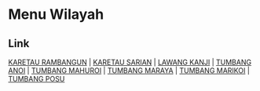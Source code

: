# Menu Wilayah

## Link

[KARETAU RAMBANGUN](https://github.com/gigit-pemilu/pemilu-2024-62-kalimantan-tengah/tree/main/pileg-dpr/hitung-suara/sub/62-kalimantan-tengah/sub/10-gunung-mas/sub/08-damang-batu/sub/2003-karetau-rambangun)
 | 
[KARETAU SARIAN](https://github.com/gigit-pemilu/pemilu-2024-62-kalimantan-tengah/tree/main/pileg-dpr/hitung-suara/sub/62-kalimantan-tengah/sub/10-gunung-mas/sub/08-damang-batu/sub/2004-karetau-sarian)
 | 
[LAWANG KANJI](https://github.com/gigit-pemilu/pemilu-2024-62-kalimantan-tengah/tree/main/pileg-dpr/hitung-suara/sub/62-kalimantan-tengah/sub/10-gunung-mas/sub/08-damang-batu/sub/2001-lawang-kanji)
 | 
[TUMBANG ANOI](https://github.com/gigit-pemilu/pemilu-2024-62-kalimantan-tengah/tree/main/pileg-dpr/hitung-suara/sub/62-kalimantan-tengah/sub/10-gunung-mas/sub/08-damang-batu/sub/2007-tumbang-anoi)
 | 
[TUMBANG MAHUROI](https://github.com/gigit-pemilu/pemilu-2024-62-kalimantan-tengah/tree/main/pileg-dpr/hitung-suara/sub/62-kalimantan-tengah/sub/10-gunung-mas/sub/08-damang-batu/sub/2002-tumbang-mahuroi)
 | 
[TUMBANG MARAYA](https://github.com/gigit-pemilu/pemilu-2024-62-kalimantan-tengah/tree/main/pileg-dpr/hitung-suara/sub/62-kalimantan-tengah/sub/10-gunung-mas/sub/08-damang-batu/sub/2006-tumbang-maraya)
 | 
[TUMBANG MARIKOI](https://github.com/gigit-pemilu/pemilu-2024-62-kalimantan-tengah/tree/main/pileg-dpr/hitung-suara/sub/62-kalimantan-tengah/sub/10-gunung-mas/sub/08-damang-batu/sub/1008-tumbang-marikoi)
 | 
[TUMBANG POSU](https://github.com/gigit-pemilu/pemilu-2024-62-kalimantan-tengah/tree/main/pileg-dpr/hitung-suara/sub/62-kalimantan-tengah/sub/10-gunung-mas/sub/08-damang-batu/sub/2005-tumbang-posu)

